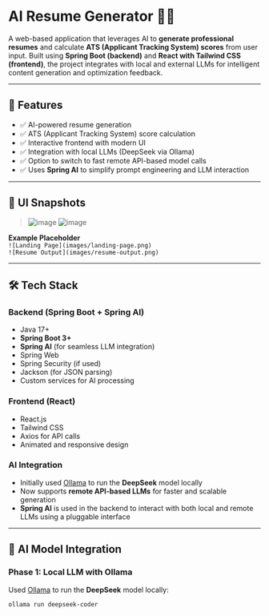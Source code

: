 # AI Resume Generator 🧠📄

A web-based application that leverages AI to **generate professional resumes** and calculate **ATS (Applicant Tracking System) scores** from user input. Built using **Spring Boot (backend)** and **React with Tailwind CSS (frontend)**, the project integrates with local and external LLMs for intelligent content generation and optimization feedback.

---

## 🚀 Features

- ✅ AI-powered resume generation
- ✅ ATS (Applicant Tracking System) score calculation
- ✅ Interactive frontend with modern UI
- ✅ Integration with local LLMs (DeepSeek via Ollama)
- ✅ Option to switch to fast remote API-based model calls
- ✅ Uses **Spring AI** to simplify prompt engineering and LLM interaction

---

## 📸 UI Snapshots

> ![image](https://github.com/user-attachments/assets/b79285ac-14a4-4970-97f1-7ca8a4ee8e6f)
![image](https://github.com/user-attachments/assets/01249c70-c345-42ce-9bd9-d86894042d58)



**Example Placeholder**  
`![Landing Page](images/landing-page.png)`  
`![Resume Output](images/resume-output.png)`

---

## 🛠️ Tech Stack

### Backend (Spring Boot + Spring AI)
- Java 17+
- **Spring Boot 3+**
- **Spring AI** (for seamless LLM integration)
- Spring Web
- Spring Security (if used)
- Jackson (for JSON parsing)
- Custom services for AI processing

### Frontend (React)
- React.js
- Tailwind CSS
- Axios for API calls
- Animated and responsive design

### AI Integration
- Initially used [Ollama](https://ollama.com/) to run the **DeepSeek** model locally
- Now supports **remote API-based LLMs** for faster and scalable generation
- **Spring AI** is used in the backend to interact with both local and remote LLMs using a pluggable interface

---

## 🧠 AI Model Integration

### Phase 1: Local LLM with Ollama

Used [Ollama](https://ollama.com/) to run the **DeepSeek** model locally:

```bash
ollama run deepseek-coder
